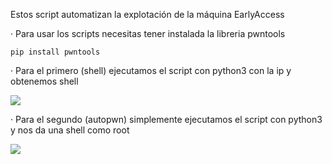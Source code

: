 Estos script automatizan la explotación de la máquina EarlyAccess

· Para usar los scripts necesitas tener instalada la libreria pwntools

    pip install pwntools

· Para el primero (shell) ejecutamos el script con python3 con la ip y obtenemos shell

<img src="https://raw.githubusercontent.com/GatoGamer1155/Imagenes-Repositorios/main/eas.png">

· Para el segundo (autopwn) simplemente ejecutamos el script con python3 y nos da una shell como root

<img src="https://raw.githubusercontent.com/GatoGamer1155/Imagenes-Repositorios/main/ear.png">
